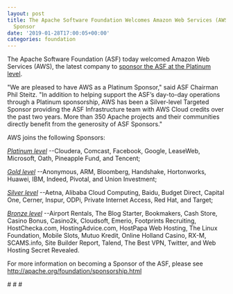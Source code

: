 ```yaml
---
layout: post
title: The Apache Software Foundation Welcomes Amazon Web Services (AWS) as its Newest
  Sponsor
date: '2019-01-28T17:00:05+00:00'
categories: foundation
---
```

<p>The Apache Software Foundation (ASF) today welcomed Amazon Web Services (AWS), the latest company to <a href="https://aws.amazon.com/blogs/opensource/supporting-apache-software-foundation">sponsor the ASF at the Platinum level</a>.</p> 
  <p>&quot;We are pleased to have AWS as a Platinum Sponsor,&quot; said ASF Chairman Phil Steitz. &quot;In addition to helping support the ASF’s day-to-day operations through a Platinum sponsorship, AWS has been a Silver-level Targeted Sponsor providing the ASF Infrastructure team with AWS Cloud credits over the past two years. More than 350 Apache projects and their communities directly benefit from the generosity of ASF Sponsors.&quot;</p> 
  <p>
AWS joins the following Sponsors: </p> 
  <p><u><em>

Platinum level</em></u> --Cloudera, Comcast, Facebook, Google, LeaseWeb, Microsoft, Oath, Pineapple Fund, and Tencent;
</p> 
  <p><u><em> 
Gold level</em></u> --Anonymous, ARM, Bloomberg, Handshake, Hortonworks, Huawei, IBM, Indeed, Pivotal, and Union Investment;</p> 
  <p><u><em> 

Silver level</em></u> --Aetna, Alibaba Cloud Computing, Baidu, Budget Direct, Capital One, Cerner, Inspur, ODPi,&nbsp;Private Internet Access, Red Hat, and Target;</p> 
  <p><u><em> 

Bronze level</em></u> --Airport Rentals, The Blog Starter, Bookmakers, Cash Store, Casino Bonus, Casino2k, Cloudsoft, Emerio, Footprints Recruiting, HostChecka.com, HostingAdvice.com, HostPapa Web Hosting, The Linux Foundation, Mobile Slots,&nbsp;Mutuo Kredit, Online Holland Casino, RX-M, SCAMS.info, Site Builder Report, Talend, The Best VPN, Twitter, and Web Hosting Secret Revealed.

</p> 
  <p>For more information on becoming a Sponsor of the ASF, please see <a href="http://apache.org/foundation/sponsorship.html">http://apache.org/foundation/sponsorship.html
</a></p> 
  <p>
# # #</p>
